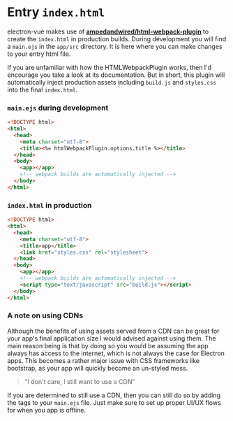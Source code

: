 # Entry `index.html`
electron-vue makes use of **[ampedandwired/html-webpack-plugin](https://github.com/ampedandwired/html-webpack-plugin)** to create the `index.html` in production builds. During development you will find a `main.ejs` in the `app/src` directory. It is here where you can make changes to your entry html file.

If you are unfamiliar with how the HTMLWebpackPlugin works, then I'd encourage you take a look at its documentation. But in short, this plugin will automatically inject production assets including `build.js` and `styles.css` into the final `index.html`.

### `main.ejs` during development
```html
<!DOCTYPE html>
<html>
  <head>
    <meta charset="utf-8">
    <title><%= htmlWebpackPlugin.options.title %></title>
  </head>
  <body>
    <app></app>
    <!-- webpack builds are automatically injected -->
  </body>
</html>
```

### `index.html` in production
```html
<!DOCTYPE html>
<html>
  <head>
    <meta charset="utf-8">
    <title>app</title>
    <link href="styles.css" rel="stylesheet">
  </head>
  <body>
    <app></app>
    <!-- webpack builds are automatically injected -->
    <script type="text/javascript" src="build.js"></script>
  </body>
</html>
```

### A note on using CDNs
Although the benefits of using assets served from a CDN can be great for your app's final application size I would advised against using them. The main reason being is that by doing so you would be assuming the app always has access to the internet, which is not always the case for Electron apps. This becomes a rather major issue with CSS frameworks like bootstrap, as your app will quickly become an un-styled mess.

> "I don't care, I still want to use a CDN"

If you are determined to still use a CDN, then you can still do so by adding the tags to your `main.ejs` file. Just make sure to set up proper UI/UX flows for when you app is offline.